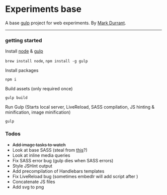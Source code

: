 # Experiments base

A base [gulp](http://gulpjs.com/) project for web experiments. By [Mark Durrant](https://twitter.com/m6_d6).

* * *

### getting started

Install [node](http://nodejs.org/) & [gulp](http://gulpjs.com/)

`brew install node`, `npm install -g gulp`

Install packages

`npm i`

Build assets (only required once)

`gulp build`

Run Gulp
(Starts local server, LiveReload, SASS compilation, JS hinting & minification, image minification)

`gulp`

### Todos
* ~~Add image tasks to watch~~
* Look at base SASS (steal from [this](http://responsivebp.com/)?)
* Look at inline media queries
* Fix SASS error bug (gulp dies when SASS errors)
* Style JSHint output
* Add precompilation of Handlebars templates
* Fix LiveReload bug (sometimes embedlr will add script after <body>)
* Concatenate JS files
* Add svg to png 
